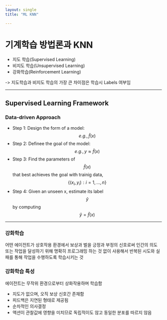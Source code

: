 ```yaml
---
layout: single
title: "ML KNN"

---
```


#  기계학습 방법론과 KNN

- 지도 학습(Supervised Learning)
- 비지도 학습(Unsupervised Learning)
- 강화학습(Reinforcement Learning)

-> 지도학습과 비지도 학습의 가장 큰 차이점은 학습시 Labels 여부임

---

## Supervised Learning Framework

### Data-driven Approach

- Step 1: Design the form of a model: $$ e.g., \hat{f}(x) $$
- Step 2: Definee the goal of the model: $$ e.g., y \approx \hat{f}(x) $$
- Step 3: Find the parameters of $$ \hat{f}(x)$$ that best achieves the goal with trainig data, $$ \{(x_i, y_i):i=1, ..., n\} $$
- Step 4: Given an unseen x, estimate its label $$ \hat{y}$$ by computing $$\hat{y} =\hat{f}(x)$$ 

---

### 강화학습

어떤 에이전트가 상호작용 환경에서 보상과 벌을 긍정과 부정의 신호로써 인간의 의도 또는 작업을 달성하기 위해 명확히 프로그래밍 하는 것 없이 사용해서 반복된 시도와 실패를 통해 작업을 수행하도록 학습시키는 것 

### 강화학습 특성

에이전트는 무작위 환경으로부터 상화작용하며 학습함

- 지도가 없으며, 오직 보상 신호간 존재함
- 피드백은 지연된 형태로 제공됨
- 순차적인 의사결정
- 액션이 관찰값에 영향을 미치므로 독립적이도 않고 동일한 분포를 따르지 않음

